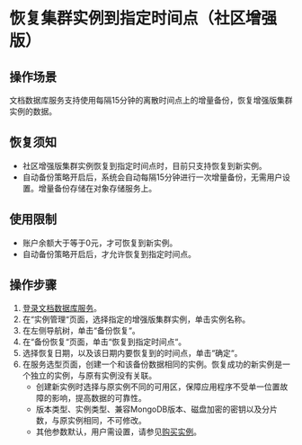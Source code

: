 # 恢复集群实例到指定时间点（社区增强版）<a name="dds_03_0066"></a>

## 操作场景<a name="section20967309195347"></a>

文档数据库服务支持使用每隔15分钟的离散时间点上的增量备份，恢复增强版集群实例的数据。

## 恢复须知<a name="section213410193216"></a>

-   社区增强版集群实例恢复到指定时间点时，目前只支持恢复到新实例。
-   自动备份策略开启后，系统会自动每隔15分钟进行一次增量备份，无需用户设置。增量备份存储在对象存储服务上。

## 使用限制<a name="section09264517127"></a>

-   账户余额大于等于0元，才可恢复到新实例。
-   自动备份策略开启后，才允许恢复到指定时间点。

## 操作步骤<a name="section189359417525"></a>

1.  [登录文档数据库服务](https://support.huaweicloud.com/qs-dds/dds_02_0043.html)。
2.  在“实例管理“页面，选择指定的增强版集群实例，单击实例名称。
3.  在左侧导航树，单击“备份恢复“。
4.  在“备份恢复“页面，单击“恢复到指定时间点“。
5.  选择恢复日期，以及该日期内要恢复到的时间点，单击“确定“。
6.  在服务选型页面，创建一个和该备份数据相同的实例。恢复成功的新实例是一个独立的实例，与原有实例没有关联。
    -   创建新实例时选择与原实例不同的可用区，保障应用程序不受单一位置故障的影响，提高数据的可靠性。
    -   版本类型、实例类型、兼容MongoDB版本、磁盘加密的密钥以及分片数，与原实例相同，不可修改。
    -   其他参数默认，用户需设置，请参见[购买实例](https://support.huaweicloud.com/qs-dds/dds_02_0034.html)。


